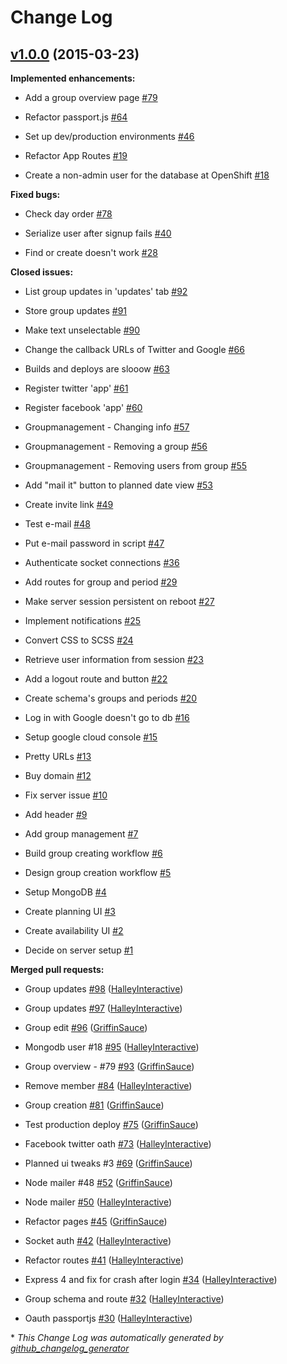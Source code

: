 # Change Log

## [v1.0.0](https://github.com/GriffinSauce/Grouplanner/tree/v1.0.0) (2015-03-23)

**Implemented enhancements:**

- Add a group overview page [\#79](https://github.com/GriffinSauce/Grouplanner/issues/79)

- Refactor passport.js [\#64](https://github.com/GriffinSauce/Grouplanner/issues/64)

- Set up dev/production environments [\#46](https://github.com/GriffinSauce/Grouplanner/issues/46)

- Refactor App Routes [\#19](https://github.com/GriffinSauce/Grouplanner/issues/19)

- Create a non-admin user for the database at OpenShift [\#18](https://github.com/GriffinSauce/Grouplanner/issues/18)

**Fixed bugs:**

- Check day order [\#78](https://github.com/GriffinSauce/Grouplanner/issues/78)

- Serialize user after signup fails [\#40](https://github.com/GriffinSauce/Grouplanner/issues/40)

- Find or create doesn't work [\#28](https://github.com/GriffinSauce/Grouplanner/issues/28)

**Closed issues:**

- List group updates in 'updates' tab [\#92](https://github.com/GriffinSauce/Grouplanner/issues/92)

- Store group updates [\#91](https://github.com/GriffinSauce/Grouplanner/issues/91)

- Make text unselectable [\#90](https://github.com/GriffinSauce/Grouplanner/issues/90)

- Change the callback URLs of Twitter and Google [\#66](https://github.com/GriffinSauce/Grouplanner/issues/66)

- Builds and deploys are slooow [\#63](https://github.com/GriffinSauce/Grouplanner/issues/63)

- Register twitter 'app' [\#61](https://github.com/GriffinSauce/Grouplanner/issues/61)

- Register facebook 'app' [\#60](https://github.com/GriffinSauce/Grouplanner/issues/60)

- Groupmanagement - Changing info [\#57](https://github.com/GriffinSauce/Grouplanner/issues/57)

- Groupmanagement - Removing a group [\#56](https://github.com/GriffinSauce/Grouplanner/issues/56)

- Groupmanagement - Removing users from group [\#55](https://github.com/GriffinSauce/Grouplanner/issues/55)

- Add "mail it" button to planned date view [\#53](https://github.com/GriffinSauce/Grouplanner/issues/53)

- Create invite link [\#49](https://github.com/GriffinSauce/Grouplanner/issues/49)

- Test e-mail [\#48](https://github.com/GriffinSauce/Grouplanner/issues/48)

- Put e-mail password in script [\#47](https://github.com/GriffinSauce/Grouplanner/issues/47)

- Authenticate socket connections [\#36](https://github.com/GriffinSauce/Grouplanner/issues/36)

- Add routes for group and period [\#29](https://github.com/GriffinSauce/Grouplanner/issues/29)

- Make server session persistent on reboot [\#27](https://github.com/GriffinSauce/Grouplanner/issues/27)

- Implement notifications [\#25](https://github.com/GriffinSauce/Grouplanner/issues/25)

- Convert CSS to SCSS [\#24](https://github.com/GriffinSauce/Grouplanner/issues/24)

- Retrieve user information from session [\#23](https://github.com/GriffinSauce/Grouplanner/issues/23)

- Add a logout route and button [\#22](https://github.com/GriffinSauce/Grouplanner/issues/22)

- Create schema's groups and periods [\#20](https://github.com/GriffinSauce/Grouplanner/issues/20)

- Log in with Google doesn't go to db [\#16](https://github.com/GriffinSauce/Grouplanner/issues/16)

- Setup google cloud console [\#15](https://github.com/GriffinSauce/Grouplanner/issues/15)

- Pretty URLs [\#13](https://github.com/GriffinSauce/Grouplanner/issues/13)

- Buy domain [\#12](https://github.com/GriffinSauce/Grouplanner/issues/12)

- Fix server issue [\#10](https://github.com/GriffinSauce/Grouplanner/issues/10)

- Add header [\#9](https://github.com/GriffinSauce/Grouplanner/issues/9)

- Add group management [\#7](https://github.com/GriffinSauce/Grouplanner/issues/7)

- Build group creating workflow [\#6](https://github.com/GriffinSauce/Grouplanner/issues/6)

- Design group creation workflow [\#5](https://github.com/GriffinSauce/Grouplanner/issues/5)

- Setup MongoDB [\#4](https://github.com/GriffinSauce/Grouplanner/issues/4)

- Create planning UI [\#3](https://github.com/GriffinSauce/Grouplanner/issues/3)

- Create availability UI [\#2](https://github.com/GriffinSauce/Grouplanner/issues/2)

- Decide on server setup [\#1](https://github.com/GriffinSauce/Grouplanner/issues/1)

**Merged pull requests:**

- Group updates [\#98](https://github.com/GriffinSauce/Grouplanner/pull/98) ([HalleyInteractive](https://github.com/HalleyInteractive))

- Group updates [\#97](https://github.com/GriffinSauce/Grouplanner/pull/97) ([HalleyInteractive](https://github.com/HalleyInteractive))

- Group edit [\#96](https://github.com/GriffinSauce/Grouplanner/pull/96) ([GriffinSauce](https://github.com/GriffinSauce))

- Mongodb user \#18 [\#95](https://github.com/GriffinSauce/Grouplanner/pull/95) ([HalleyInteractive](https://github.com/HalleyInteractive))

- Group overview - \#79 [\#93](https://github.com/GriffinSauce/Grouplanner/pull/93) ([GriffinSauce](https://github.com/GriffinSauce))

- Remove member [\#84](https://github.com/GriffinSauce/Grouplanner/pull/84) ([HalleyInteractive](https://github.com/HalleyInteractive))

- Group creation [\#81](https://github.com/GriffinSauce/Grouplanner/pull/81) ([GriffinSauce](https://github.com/GriffinSauce))

- Test production deploy [\#75](https://github.com/GriffinSauce/Grouplanner/pull/75) ([GriffinSauce](https://github.com/GriffinSauce))

- Facebook twitter oath [\#73](https://github.com/GriffinSauce/Grouplanner/pull/73) ([HalleyInteractive](https://github.com/HalleyInteractive))

- Planned ui tweaks \#3 [\#69](https://github.com/GriffinSauce/Grouplanner/pull/69) ([GriffinSauce](https://github.com/GriffinSauce))

- Node mailer \#48 [\#52](https://github.com/GriffinSauce/Grouplanner/pull/52) ([GriffinSauce](https://github.com/GriffinSauce))

- Node mailer [\#50](https://github.com/GriffinSauce/Grouplanner/pull/50) ([HalleyInteractive](https://github.com/HalleyInteractive))

- Refactor pages [\#45](https://github.com/GriffinSauce/Grouplanner/pull/45) ([GriffinSauce](https://github.com/GriffinSauce))

- Socket auth [\#42](https://github.com/GriffinSauce/Grouplanner/pull/42) ([HalleyInteractive](https://github.com/HalleyInteractive))

- Refactor routes [\#41](https://github.com/GriffinSauce/Grouplanner/pull/41) ([HalleyInteractive](https://github.com/HalleyInteractive))

- Express 4 and fix for crash after login [\#34](https://github.com/GriffinSauce/Grouplanner/pull/34) ([HalleyInteractive](https://github.com/HalleyInteractive))

- Group schema and route [\#32](https://github.com/GriffinSauce/Grouplanner/pull/32) ([HalleyInteractive](https://github.com/HalleyInteractive))

- Oauth passportjs [\#30](https://github.com/GriffinSauce/Grouplanner/pull/30) ([HalleyInteractive](https://github.com/HalleyInteractive))



\* *This Change Log was automatically generated by [github_changelog_generator](https://github.com/skywinder/Github-Changelog-Generator)*